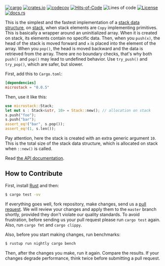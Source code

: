 [![cargo](https://github.com/yegor256/microstack/actions/workflows/cargo.yml/badge.svg)](https://github.com/yegor256/microstack/actions/workflows/cargo.yml)
[![crates.io](https://img.shields.io/crates/v/microstack.svg)](https://crates.io/crates/microstack)
[![codecov](https://codecov.io/gh/yegor256/microstack/branch/master/graph/badge.svg)](https://codecov.io/gh/yegor256/microstack)
[![Hits-of-Code](https://hitsofcode.com/github/yegor256/microstack)](https://hitsofcode.com/view/github/yegor256/microstack)
![Lines of code](https://img.shields.io/tokei/lines/github/yegor256/microstack)
[![License](https://img.shields.io/badge/license-MIT-green.svg)](https://github.com/yegor256/microstack/blob/master/LICENSE.txt)
[![docs.rs](https://img.shields.io/docsrs/microstack)](https://docs.rs/microstack/latest/microstack/)

This is the simplest and the fastest implementation of a 
[stack data structure](https://en.wikipedia.org/wiki/Stack_%28abstract_data_type%29), 
on [stack](https://en.wikipedia.org/wiki/Call_stack), 
when stack elements are `Copy` implementing primitives. 
This is basically a wrapper around an uninitialized array.
When it is created on stack, its elements contain no specific data.
Then, when you `push(x)`, the head of the stack is moved forward
and `x` is placed into the element of the array. When you `pop()`,
the head is moved backward and the data is retrieved from the array.
There are no boundary checks, that's why both `push()` and `pop()` may lead to undefined
behavior. Use `try_push()` and `try_pop()`, which are safer, but slower.

First, add this to `Cargo.toml`:

```toml
[dependencies]
microstack = "0.0.5"
```

Then, use it like this:

```rust
use microstack::Stack;
let mut s : Stack<&str, 10> = Stack::new(); // allocation on stack
s.push("foo");
s.push("bar");
assert_eq!("bar", s.pop());
assert_eq!(1, s.len());
```

Pay attention, here the stack is created with an extra generic argument `10`. This is 
the total size of the stack data structure, which is allocated on stack when `::new()` is called. 

Read [the API documentation](https://docs.rs/microstack/latest/microstack/).

## How to Contribute

First, install [Rust](https://www.rust-lang.org/tools/install) and then:

```bash
$ cargo test -vv
```

If everything goes well, fork repository, make changes, send us a [pull request](https://www.yegor256.com/2014/04/15/github-guidelines.html).
We will review your changes and apply them to the `master` branch shortly,
provided they don't violate our quality standards. To avoid frustration,
before sending us your pull request please run `cargo test` again. Also, 
run `cargo fmt` and `cargo clippy`.

Also, before you start making changes, run benchmarks:

```bash
$ rustup run nightly cargo bench
```

Then, after the changes you make, run it again. Compare the results. If your changes
degrade performance, think twice before submitting a pull request.
